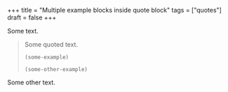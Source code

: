 +++
title = "Multiple example blocks inside quote block"
tags = ["quotes"]
draft = false
+++

Some text.

> Some quoted text.
>
> ```text
> (some-example)
> ```
>
> ````text
> (some-other-example)
> ````

Some other text.
